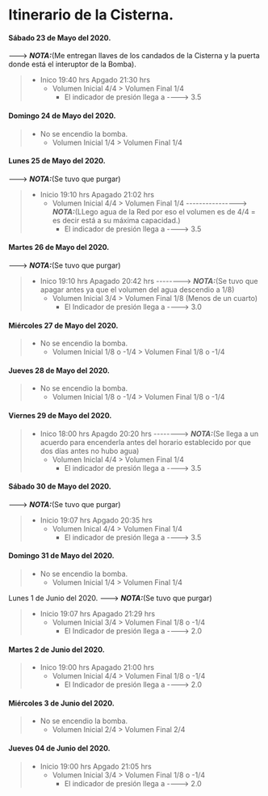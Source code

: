 # 					Itinerario de la Cisterna.

#### Sábado 23 de Mayo del 2020.
 ---> ***NOTA:***(Me entregan llaves de los candados de la Cisterna y la puerta donde está el interuptor de la Bomba).
>	* Inico 19:40 hrs Apgado 21:30 hrs
> 		* Volumen Inicial 4/4 > Volumen Final 1/4
> 			* El indicador de presión llega a ----> 3.5

#### Domingo 24 de Mayo del 2020.
>	* No se encendio la bomba.
>		* Volumen Inicial 1/4 > Volumen Final 1/4

#### Lunes 25 de Mayo del 2020.
 ---> ***NOTA:***(Se tuvo que purgar) 
>	* Inicio 19:10 hrs Apagado 21:02 hrs
>		* Volumen Inicial 4/4 > Volumen Final 1/4 
----------------> ***NOTA:***(LLego agua de la Red por eso el volumen es de 4/4 = es decir está a su máxima capacidad.)
>			* El indicador de presión llega a ----> 3.5

#### Martes 26 de Mayo del 2020.
 ---> ***NOTA:***(Se tuvo que purgar)
>	* Inico 19:10 hrs Apagado 20:42 hrs
--------> ***NOTA:***(Se tuvo que apagar antes ya que el volumen del agua descendio a 1/8)
>		* Volumen Inicial 3/4 > Volumen Final 1/8 (Menos de un cuarto)
>			* El Indicador de presión llega a ----> 3.0

#### Miércoles 27 de Mayo del 2020.
>	+ No se encendio la bomba.
>		* Volumen Inicial 1/8 o -1/4 > Volumen Final 1/8 o -1/4 

#### Jueves 28 de Mayo del 2020.
>	* No se encendio la bomba.
>		* Volumen Inicial 1/8 o -1/4 > Volumen Final 1/8 o -1/4

#### Viernes 29 de Mayo del 2020.
>	* Inico 18:00 hrs Apagdo 20:20 hrs
--------> ***NOTA:***(Se llega a un acuerdo para encenderla antes del horario establecido por que dos días antes no hubo agua)
>		* Volumen Iniclal 4/4 > Volumen Final 1/4
>			* El indicador de presión llega a ----> 3.5

#### Sábado 30 de Mayo del 2020.
 ---> ***NOTA:***(Se tuvo que purgar)
>	* Inicio 19:07 hrs Apgado 20:35 hrs
>		* Volumen Inical 4/4 > Volumen Final 1/4
>			* El indicador de presión llega a ----> 3.5

#### Domingo 31 de Mayo del 2020.
>	* No se encendio la bomba. 
>		* Volumen Inicial 1/4 > Volumen Final 1/4

Lunes 1 de Junio del 2020.
 ---> ***NOTA:***(Se tuvo que purgar)
>	* Inicio 19:07 hrs Apagado 21:29 hrs
>		* Volumen Inicial 3/4 > Volumen Final 1/8 o -1/4
>			* El Indicador de presión llega a ----> 2.0

#### Martes 2 de Junio del 2020.
>	* Inico 19:00 hrs Apagado 21:00 hrs
>		* Volumen Inicial 4/4 > Volumen Final 1/8 o -1/4
>			* El Indicador de presión llega a ----> 2.0

#### Miércoles 3 de Junio del 2020.
>	* No se encendio la bomba.
>		* Volumen Inicial 2/4 > Volumen Final 2/4

#### Jueves 04 de Junio del 2020.
>	* Inicio 19:00 hrs Apgado 21:05 hrs
>		* Volumen Inicial 3/4 > Volumen Final 1/8 o -1/4
>			* El indicador de presión llega a ----> 2.0

